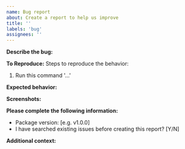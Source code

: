```yaml
---
name: Bug report
about: Create a report to help us improve
title: ''
labels: 'bug'
assignees: ''
---
```


**Describe the bug:**
<!-- A clear and concise description of what the bug is. -->

**To Reproduce:**
Steps to reproduce the behavior:
1. Run this command '...'

**Expected behavior:**
<!-- A clear and concise description of what you expected to happen. -->

**Screenshots:**
<!-- If applicable, add screenshots to help explain your problem. -->

**Please complete the following information:**
 - Package version: [e.g. v1.0.0]
 - I have searched existing issues before creating this report? [Y/N]

**Additional context:**
<!-- Add any other context about the problem here. -->
